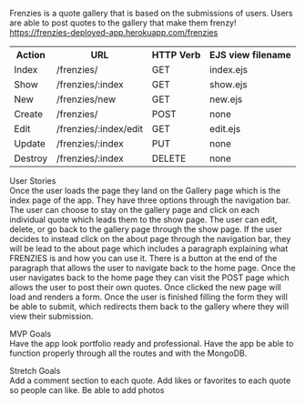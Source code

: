 Frenzies is a quote gallery that is based on the submissions of users. Users are able to post quotes to the gallery that make them frenzy! 
https://frenzies-deployed-app.herokuapp.com/frenzies

<table>
  <tr>
    <th>Action</th>
    <th>URL</th>
    <th>HTTP Verb</th>
    <th>EJS view filename</th>
  </tr>
  
  <tr>
    <td>Index</td>
    <td>/frenzies/</td>
    <td>GET</td>
    <td>index.ejs</td>
  </tr>
  
  <tr>
    <td>Show</td>
    <td>/frenzies/:index</td>
    <td>GET</td>
    <td>show.ejs</td>
  </tr>
  
  <tr>
    <td>New</td>
    <td>/frenzies/new</td>
    <td>GET</td>
    <td>new.ejs</td>
  </tr>
  
  <tr>
    <td>Create</td>
    <td>/frenzies/</td>
    <td>POST</td>
    <td>none</td>
  </tr>
  
  <tr>
    <td>Edit</td>
    <td>/frenzies/:index/edit</td>
    <td>GET</td>
    <td>edit.ejs</td>
  </tr>
  
  <tr>
    <td>Update</td>
    <td>/frenzies/:index</td>
    <td>PUT</td>
    <td>none</td>
  </tr>
  
  <tr>
    <td>Destroy</td>
    <td>/frenzies/:index</td>
    <td>DELETE</td>
    <td>none</td>
  </tr>
  
</table>



User Stories
<br>
Once the user loads the page they land on the Gallery page which is the index page of the app. They have three options through the navigation bar. The user can choose to stay on the gallery page and click on each individual quote which leads them to the show page. The user can edit, delete, or go back to the gallery page through the show page. If the user decides to instead click on the about page through the navigation bar, they will be lead to the about page which includes a paragraph explaining what FRENZIES is and how you can use it. There is a button at the end of the paragraph that allows the user to navigate back to the home page. Once the user navigates back to the home page they can visit the POST page which allows the user to post their own quotes. Once clicked the new page will load and renders a form. Once the user is finished filling the form they will be able to submit, which redirects them back to the gallery where they will view their submission.

MVP Goals
<br>
Have the app look portfolio ready and professional.
Have the app be able to function properly through all the routes and with the MongoDB.

Stretch Goals 
<br>
Add a comment section to each quote.
Add likes or favorites to each quote so people can like.
Be able to add photos 

  




